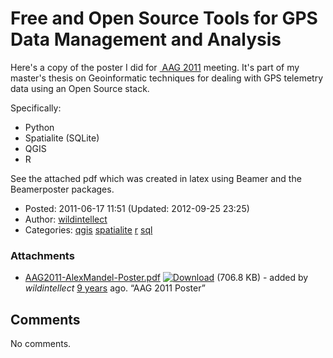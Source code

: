 # Free and Open Source Tools for GPS Data Management and Analysis

Here's a copy of the poster I did for <a href="http://aag.org" class="ext-link"> AAG 2011</a> meeting. It's part of my master's thesis on Geoinformatic techniques for dealing with GPS telemetry data using an Open Source stack.

Specifically:

-   Python
-   Spatialite (SQLite)
-   QGIS
-   R

See the attached pdf which was created in latex using Beamer and the Beamerposter packages.

-   Posted: 2011-06-17 11:51 (Updated: 2012-09-25 23:25)
-   Author: [wildintellect](author/wildintellect.html)
-   Categories: [qgis](category/qgis.html) [spatialite](category/spatialite.html) [r](category/r.html) [sql](category/sql.html)

### Attachments

-   [AAG2011-AlexMandel-Poster.pdf](../attachment/blog/aag2011poster/AAG2011-AlexMandel-Poster.pdf.html "View attachment") <a href="../raw-attachment/blog/aag2011poster/AAG2011-AlexMandel-Poster.pdf" class="trac-rawlink" title="Download"><img src="../chrome/common/download.png" alt="Download" /></a> (706.8 KB) - added by *wildintellect* <a href="http://192.168.1.113/timeline?from=2011-06-17T11%3A53%3A01-07%3A00&amp;precision=second" class="timeline" title="2011-06-17T11:53:01-07:00 in Timeline">9 years</a> ago. “AAG 2011 Poster”

## Comments

No comments.

